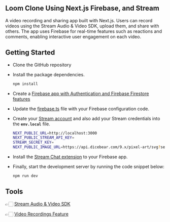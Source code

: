 ## Loom Clone Using Next.js Firebase, and Stream

A video recording and sharing app built with Next.js. Users can record videos using the Stream Audio & Video SDK, upload them, and share with others. The app uses Firebase for real-time features such as reactions and comments, enabling interactive user engagement on each video.

## Getting Started

- Clone the GitHub repository
- Install the package dependencies.
  ```bash
  npm install
  ```
- Create a [Firebase app with Authentication and Firebase Firestore features](https://firebase.google.com/)

- Update the [firebase.ts](https://github.com/dha-stix/stream-loom-clone/blob/main/src/lib/firebase.ts) file with your Firebase configuration code.

- Create your [Stream account](https://getstream.io/try-for-free/) and also add your Stream credentials into the **`env.local`** file.

  ```bash
  NEXT_PUBLIC_URL=http://localhost:3000
  NEXT_PUBLIC_STREAM_API_KEY=
  STREAM_SECRET_KEY=
  NEXT_PUBLIC_IMAGE_URL=https://api.dicebear.com/9.x/pixel-art/svg?seed=
  ```
- Install the [Stream Chat extension](https://extensions.dev/extensions/stream/auth-chat) to your Firebase app.
  
- Finally, start the development server by running the code snippet below:
  ```bash
  npm run dev
  ```

## Tools

👉🏻 [Stream Audio & Video SDK](https://getstream.io/video/)

👉🏻 [Video Recordings Feature](https://getstream.io/video/docs/react/advanced/recording/)
